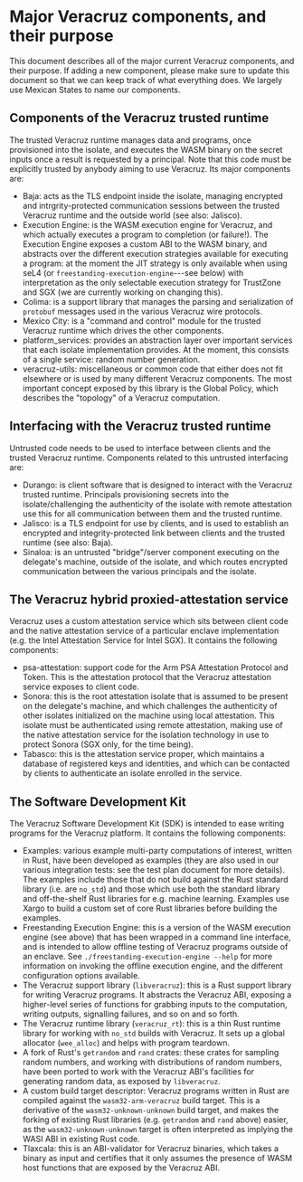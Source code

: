 # Major Veracruz components, and their purpose

This document describes all of the major current Veracruz components, and their
purpose.  If adding a new component, please make sure to update this document
so that we can keep track of what everything does.  We largely use Mexican
States to name our components.

## Components of the Veracruz trusted runtime

The trusted Veracruz runtime manages data and programs, once provisioned into
the isolate, and executes the WASM binary on the secret inputs once a result is
requested by a principal.  Note that this code must be explicitly trusted by
anybody aiming to use Veracruz.  Its major components are:

- Baja: acts as the TLS endpoint inside the isolate, managing encrypted and
intrgrity-protected communication sessions between the trusted Veracruz runtime
and the outside world (see also: Jalisco). 
- Execution Engine: is the WASM execution engine for Veracruz, and which actually
executes a program to completion (or failure!).  The Execution Engine exposes a custom
ABI to the WASM binary, and abstracts over the different execution strategies
available for executing a program: at the moment the JIT strategy is only
available when using seL4 (or `freestanding-execution-engine`---see below) with
interpretation as the only selectable execution strategy for TrustZone and SGX
(we are currently working on changing this).
- Colima: is a support library that manages the parsing and serialization of
`protobuf` messages used in the various Veracruz wire protocols.
- Mexico City: is a "command and control" module for the trusted Veracruz
runtime which drives the other components.
- platform_services: provides an abstraction layer over important services that
each isolate implementation provides.  At the moment, this consists of a single
service: random number generation.
- veracruz-utils: miscellaneous or common code that either does not fit
elsewhere or is used by many different Veracruz components.  The most important
concept exposed by this library is the Global Policy, which describes the
"topology" of a Veracruz computation.

## Interfacing with the Veracruz trusted runtime

Untrusted code needs to be used to interface between clients and the trusted
Veracruz runtime.  Components related to this untrusted interfacing are:

- Durango: is client software that is designed to interact with the Veracruz
trusted runtime.  Principals provisioning secrets into the isolate/challenging
the authenticity of the isolate with remote attestation use this for all
communication between them and the trusted runtime.
- Jalisco: is a TLS endpoint for use by clients, and is used to establish an
encrypted and integrity-protected link between clients and the trusted runtime
(see also: Baja).
- Sinaloa: is an untrusted "bridge"/server component executing on the
delegate's machine, outside of the isolate, and which routes encrypted
communication between the various principals and the isolate. 

## The Veracruz hybrid proxied-attestation service

Veracruz uses a custom attestation service which sits between client code and
the native attestation service of a particular enclave implementation (e.g.
the Intel Attestation Service for Intel SGX).  It contains the following
components:

- psa-attestation: support code for the Arm PSA Attestation Protocol and
Token.  This is the attestation protocol that the Veracruz attestation
service exposes to client code.
- Sonora: this is the root attestation isolate that is assumed to be present
on the delegate's machine, and which challenges the authenticity of other
isolates initialized on the machine using local attestation.  This isolate must
be authenticated using remote attestation, making use of the native attestation
service for the isolation technology in use to protect Sonora (SGX only, for
the time being).
- Tabasco: this is the attestation service proper, which maintains a database
of registered keys and identities, and which can be contacted by clients to
authenticate an isolate enrolled in the service.

## The Software Development Kit

The Veracruz Software Development Kit (SDK) is intended to ease writing
programs for the Veracruz platform.  It contains the following components:

- Examples: various example multi-party computations of interest, written in
Rust, have been developed as examples (they are also used in our various
integration tests: see the test plan document for more details).  The examples
include those that do not build against the Rust standard library (i.e. are
`no_std`) and those which use both the standard library and off-the-shelf Rust
libraries for e.g. machine learning.  Examples use Xargo to build a custom set
of core Rust libraries before building the examples.
- Freestanding Execution Engine: this is a version of the WASM execution
engine (see above) that has been wrapped in a command line interface, and is
intended to allow offline testing of Veracruz programs outside of an enclave.
See `./freestanding-execution-engine --help` for more information on invoking the
offline execution engine, and the different configuration options available.
- The Veracruz support library (`libveracruz`): this is a Rust support library
for writing Veracruz programs.  It abstracts the Veracruz ABI, exposing a
higher-level series of functions for grabbing inputs to the computation,
writing outputs, signalling failures, and so on and so forth.
- The Veracruz runtime library (`veracruz_rt`): this is a thin Rust runtime
library for working with `no_std` builds with Veracruz.  It sets up a global
allocator (`wee_alloc`) and helps with program teardown.
- A fork of Rust's `getrandom` and `rand` crates: these crates for sampling
random numbers, and working with distributions of random numbers, have been
ported to work with the Veracruz ABI's facilities for generating random data,
as exposed by `libveracruz`.
- A custom build target descriptor: Veracruz programs written in Rust are
compiled against the `wasm32-arm-veracruz` build target.  This is a derivative
of the `wasm32-unknown-unknown` build target, and makes the forking of
existing Rust libraries (e.g. `getrandom` and `rand` above) easier, as the
`wasm32-unknown-unknown` target is often interpreted as implying the WASI ABI
in existing Rust code.
- Tlaxcala: this is an ABI-validator for Veracruz binaries, which takes a
binary as input and certifies that it only assumes the presence of WASM host
functions that are exposed by the Veracruz ABI.
